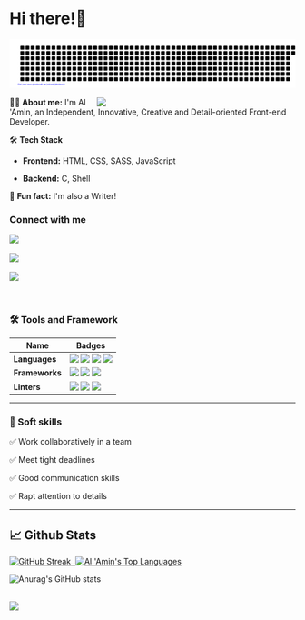 # Hi there!👋

![gitartwork](gitartwork.svg)

<img src="https://raw.githubusercontent.com/MicaelliMedeiros/micaellimedeiros/master/image/computer-illustration.png" min-width="380px" max-width="400px" width="350px" align="right">

👩‍💻 <b>About me:</b> I'm Al 'Amin, an Independent, Innovative, Creative and Detail-oriented Front-end Developer. 

🛠 <b>Tech Stack</b>

- **Frontend:** HTML, CSS, SASS, JavaScript

- **Backend:** C, Shell

🎈 <b>Fun fact:</b>  I'm also a Writer!

### Connect with me
<a href= "mailto: adalemo2000@gmail.com"><img src="https://img.shields.io/badge/Gmail-D14836?style=for-the-badge&logo=gmail&logoColor=white" /></a>

<a href="https://www.linkedin.com/in/al-amin-2b116623a/"><img src="https://img.shields.io/badge/LinkedIn-0077B5?style=for-the-badge&logo=linkedin&logoColor=white" /></a>

<a href="https://twitter.com/Muhdal_Amin"><img src="https://img.shields.io/badge/Twitter-1DA1F2?style=for-the-badge&logo=twitter&logoColor=white" /></a>

<!-- TOOLS AND FRAMEWORKS -->
<br>

### 🛠 Tools and Framework

Name | Badges
--- | --- 
**Languages**  |  <img src="https://img.shields.io/badge/JavaScript-323330?style=for-the-badge&logo=javascript&logoColor=F7DF1E" /> <img src="https://img.shields.io/badge/CSS3-1572B6?style=for-the-badge&logo=css3&logoColor=white" /> <img src="https://img.shields.io/badge/Sass-CC6699?style=for-the-badge&logo=sass&logoColor=white" /> <img src="https://img.shields.io/badge/HTML5-E34F26?style=for-the-badge&logo=html5&logoColor=white" />
**Frameworks** | <img src="https://img.shields.io/badge/React-20232A?style=for-the-badge&logo=react&logoColor=61DAFB" /> <img src="https://img.shields.io/badge/Bootstrap-563D7C?style=for-the-badge&logo=bootstrap&logoColor=white" /> <img src="https://img.shields.io/badge/Webpack-8DD6F9?style=for-the-badge&logo=Webpack&logoColor=white" /> 
**Linters**  | <img src="https://img.shields.io/badge/eslint-3A33D1?style=for-the-badge&logo=eslint&logoColor=white" /> <img src="https://img.shields.io/badge/stylelint-000?style=for-the-badge&logo=stylelint&logoColor=white" /> <img src="https://img.shields.io/badge/prettier-1A2C34?style=for-the-badge&logo=prettier&logoColor=F7BA3E" />
</p>

<hr>

### 👔 Soft skills

✅ Work collaboratively in a team

✅ Meet tight deadlines

✅ Good communication skills

✅ Rapt attention to details

<hr>

## 📈 Github Stats
  
[![GitHub Streak](https://github-readme-streak-stats.herokuapp.com/?user=Muhdal-Amin&theme=omni)](https://git.io/streak-stats)<a href="https://github.com/SubhamRaoniar28/github-readme-stats"> &nbsp;<img alt="Al 'Amin's Top Languages" src="https://github-readme-stats.vercel.app/api/top-langs/?username=Muhdal-Amin&langs_count=8&count_private=true&layout=compact&theme=omni&hide_border=true&bg_color=0D1117"/></a>

![Anurag's GitHub stats](https://github-readme-stats.vercel.app/api?username=Muhdal-Amin&theme=omni&show_icons=true) 

  <br/>
 
 <a href="https://github.com/Meghna-DAS/github-profile-views-counter">
    <img src="https://komarev.com/ghpvc/?username=Muhdal-Amin">
</a>

